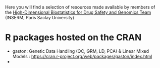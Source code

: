 
Here you will find a selection of resources made available by members of the [High-Dimensional Biostatistics for Drug Safety and Genomics Team](https://cesp.inserm.fr/en/equipe/high-dimensional-biostatistics) (INSERM, Paris Saclay University)

# R packages hosted on the CRAN

- gaston: Genetic Data Handling (QC, GRM, LD, PCA) & Linear Mixed Models : https://cran.r-project.org/web/packages/gaston/index.html
- 
